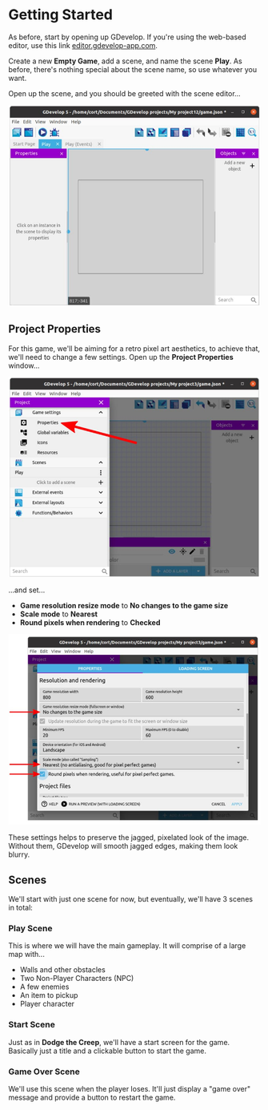 # Getting Started

As before, start by opening up GDevelop. If you're using the web-based editor, use this link [editor.gdevelop-app.com](https://editor.gdevelop-app.com).

Create a new **Empty Game**, add a scene, and name the scene **Play**.
As before, there's nothing special about the scene name, so use whatever you want.

Open up the scene, and you should be greeted with the scene editor...

![](images/sceneEditor.jpg)

## Project Properties

For this game, we'll be aiming for a retro pixel art aesthetics, to achieve that, we'll need to change a few settings.
Open up the **Project Properties** window...

![](images/projectProperties.jpg)

...and set...

* **Game resolution resize mode** to **No changes to the game size**
* **Scale mode** to **Nearest**
* **Round pixels when rendering** to **Checked**

![](images/projectPropertiesWindow.jpg)

These settings helps to preserve the jagged, pixelated look of the image.
Without them, GDevelop will smooth jagged edges, making them look blurry.

## Scenes

We'll start with just one scene for now, but eventually, we'll have 3 scenes in total:

### Play Scene

This is where we will have the main gameplay.
It will comprise of a large map with...

* Walls and other obstacles
* Two Non-Player Characters (NPC)
* A few enemies
* An item to pickup
* Player character

### Start Scene

Just as in **Dodge the Creep**, we'll have a start screen for the game.
Basically just a title and a clickable button to start the game.

### Game Over Scene

We'll use this scene when the player loses.
It'll just display a "game over" message and provide a button to restart the game.

